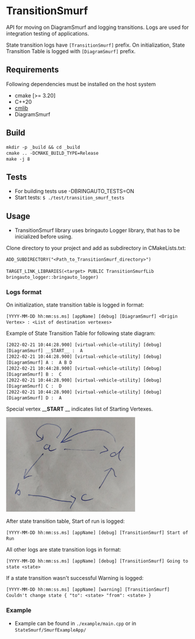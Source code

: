 # TransitionSmurf
API for moving on DiagramSmurf and logging transitions. Logs are used for integration testing of applications.

State transition logs have `[TransitionSmurf]` prefix.
On initialization, State Transition Table is logged with `[DiagramSmurf]` prefix.

## Requirements

Following dependencies must be installed on the host system

- cmake [>= 3.20]
- C++20
- [cmlib](https://github.com/cmakelib/cmakelib)
- DiagramSmurf

## Build

```
mkdir -p _build && cd _build
cmake .. -DCMAKE_BUILD_TYPE=Release
make -j 8
```

## Tests
- For building tests use -DBRINGAUTO_TESTS=ON
- Start tests: `$ ./test/transition_smurf_tests`

## Usage
- TransitionSmurf library uses bringauto Logger library, that has to be inicialized before using.

Clone directory to your project and add as subdirectory in CMakeLists.txt:
  ```
  ADD_SUBDIRECTORY("<Path_to_TransitionSmurf_directory>")
  
  TARGET_LINK_LIBRARIES(<target> PUBLIC TransitionSmurfLib bringauto_logger::bringauto_logger)
  ```

### Logs format
On initialization, state transition table is logged in format:
```log
[YYYY-MM-DD hh:mm:ss.ms] [appName] [debug] [DiagramSmurf] <Origin Vertex> : <List of destination vertexes>
```

Example of State Transition Table for following state diagram:
```log
[2022-02-21 10:44:28.900] [virtual-vehicle-utility] [debug] [DiagramSmurf] __START__ :	A
[2022-02-21 10:44:28.900] [virtual-vehicle-utility] [debug] [DiagramSmurf] A :	A B D
[2022-02-21 10:44:28.900] [virtual-vehicle-utility] [debug] [DiagramSmurf] B :	C
[2022-02-21 10:44:28.900] [virtual-vehicle-utility] [debug] [DiagramSmurf] C :	D
[2022-02-21 10:44:28.900] [virtual-vehicle-utility] [debug] [DiagramSmurf] D :	A
```
Special vertex ____START__ __ indicates list of Starting Vertexes.

<img src="example/StateDiagram.jpg" width="350">

After state transition table, Start of run is logged:
```log
[YYYY-MM-DD hh:mm:ss.ms] [appName] [debug] [TransitionSmurf] Start of Run 
```

All other logs are state transition logs in format:
```log
[YYYY-MM-DD hh:mm:ss.ms] [appName] [debug] [TransitionSmurf] Going to state <state>
```

If a state transition wasn't successful Warning is logged:
```
[YYYY-MM-DD hh:mm:ss.ms] [appName] [warning] [TransitionSmurf] Couldn't change state { "to": <state> "from": <state> }
```


### Example
- Example can be found in `./example/main.cpp` or in `StateSmurf/SmurfExampleApp/`